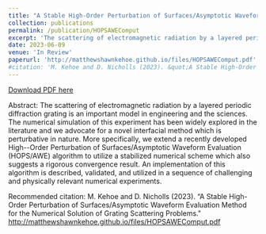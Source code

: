 ```yaml
---
title: "A Stable High-Order Perturbation of Surfaces/Asymptotic Waveform Evaluation Method for the Numerical Solution of Grating Scattering Problems"
collection: publications
permalink: /publication/HOPSAWEComput
excerpt: 'The scattering of electromagnetic radiation by a layered periodic diffraction grating is an important model in engineering and the sciences. The numerical simulation of this experiment has been widely explored in the literature and we advocate for a novel interfacial method which is perturbative in nature. More specifically, we extend a recently developed High--Order Perturbation of Surfaces/Asymptotic Waveform Evaluation (HOPS/AWE) algorithm to utilize a stabilized numerical scheme which also suggests a rigorous convergence result. An implementation of this algorithm is described, validated, and utilized in a sequence of challenging and physically relevant numerical experiments.'
date: 2023-06-09
venue: 'In Review'
paperurl: 'http://matthewshawnkehoe.github.io/files/HOPSAWEComput.pdf'
#citation: 'M. Kehoe and D. Nicholls (2023). &quot;A Stable High-Order Perturbation of Surfaces/Asymptotic Waveform Evaluation Method for the Numerical Solution of Grating Scattering Problems.&quot;'
---
```


[Download PDF here](http://matthewshawnkehoe.github.io/files/HOPSAWEComput.pdf)

Abstract: The scattering of electromagnetic radiation by a layered periodic diffraction grating is an important model in engineering and the sciences. The numerical simulation of this experiment has been widely explored in the literature and we advocate for a novel interfacial method which is perturbative in nature. More specifically, we extend a recently developed High--Order Perturbation of Surfaces/Asymptotic Waveform Evaluation (HOPS/AWE) algorithm to utilize a stabilized numerical scheme which also suggests a rigorous convergence result. An implementation of this algorithm is described, validated, and utilized in a sequence of challenging and physically relevant numerical experiments.

Recommended citation: M. Kehoe and D. Nicholls (2023). “A Stable High-Order Perturbation of Surfaces/Asymptotic Waveform Evaluation Method for the Numerical Solution of Grating Scattering Problems." http://matthewshawnkehoe.github.io/files/HOPSAWEComput.pdf
 